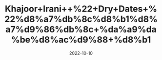 ---
title: 'Khajoor+Irani++%22+Dry+Dates+%22%d8%a7%db%8c%d8%b1%d8%a7%d9%86%db%8c+%da%a9%da%be%d8%ac%d9%88+%d8%b1'
date: '2022-10-10' 
metatag: '' 
inventory: '0' 
draft: false 
# meta description 
shortDescripton: 'Dried+dates+are+also+rich+in+polyphenols.+These+compounds+provide+a+wide+variety+of+health+benefits%2c+such+as%ef%bf%bdbetter+digestion%2c+diabetes+management%2c+and+even+cancer+prevention.'
description: 'Food+Product'
longdescription: ''
featured: True
# product Price
price: '340.0'
# Product Short Description
shortDescription: 'Dried+dates+are+also+rich+in+polyphenols.+These+compounds+provide+a+wide+variety+of+health+benefits%2c+such+as%ef%bf%bdbetter+digestion%2c+diabetes+management%2c+and+even+cancer+prevention.'
productID: '2928EA7A-1F25-ED11-9968-005056B3A416'
type: 'products'
category: 'Food+Product' 
thumnailproduct: 'https://eraconnect.blob.core.windows.net/product-images/aminsaddiquidawakhana/2928EA7A-1F25-ED11-9968-005056B3A416.webp' 
images:
  - image: 'https://eraconnect.blob.core.windows.net/product-images/aminsaddiquidawakhana/2928EA7A-1F25-ED11-9968-005056B3A416.webp'  
Variants:
---